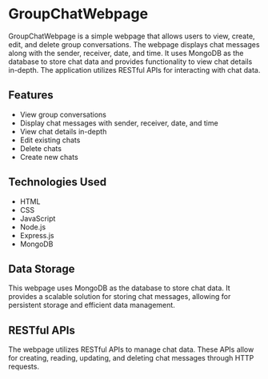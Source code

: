 # GroupChatWebpage

GroupChatWebpage is a simple webpage that allows users to view, create, edit, and delete group conversations. The webpage displays chat messages along with the sender, receiver, date, and time. It uses MongoDB as the database to store chat data and provides functionality to view chat details in-depth. The application utilizes RESTful APIs for interacting with chat data.

## Features
- View group conversations
- Display chat messages with sender, receiver, date, and time
- View chat details in-depth
- Edit existing chats
- Delete chats
- Create new chats

## Technologies Used
- HTML
- CSS
- JavaScript
- Node.js
- Express.js
- MongoDB

## Data Storage
This webpage uses MongoDB as the database to store chat data. It provides a scalable solution for storing chat messages, allowing for persistent storage and efficient data management.

## RESTful APIs
The webpage utilizes RESTful APIs to manage chat data. These APIs allow for creating, reading, updating, and deleting chat messages through HTTP requests.
